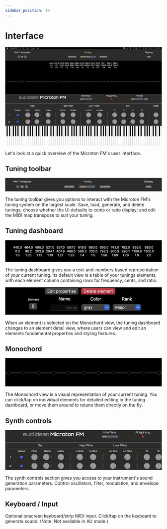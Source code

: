 ```yaml
---
sidebar_position: 10
---
```


# Interface

![Microton FM Interface](/img/fm_interface.png)

Let's look at a quick overview of the Microton FM's user interface.

## Tuning toolbar

![Toolbar](/img/toolbar.png)

The tuning toolbar gives you options to interact with the Microton FM's tuning system on the largest scale. Save, load, generate, and delete tunings; choose whether the UI defaults to cents or ratio display; and edit the MIDI map transpose to suit your tuning.

## Tuning dashboard

![Dashboard - tuning](/img/dashboard.png)

The tuning dashboard gives you a text-and-numbers based representation of your current tuning. Its default view is a table of your tunings elements, with each element column containing rows for frequency, cents, and ratio. 

![Dashboard - styling](/img/styler.png)

When an element is selected on the Monochord view, the tuning dashboard changes to an element detail view, where users can view and edit an elements fundamental properties and styling features.

## Monochord

![Monochord](/img/monochord_view.png)

The Monochord view is a visual representation of your current tuning. You can click/tap on individual elements for detailed editing in the tuning dashboard, or move them around to retune them directly on the fly.

## Synth controls

![Synth controls](/img/fm_synth_controls.png)

The synth controls section gives you access to your instrument's sound generation parameters. Control oscillators, filter, modulation, and envelope parameters.

## Keyboard / Input

Optional onscreen keyboard/strip MIDI input. Click/tap on the keyboard to generate sound. (Note: Not available in AU mode.)
